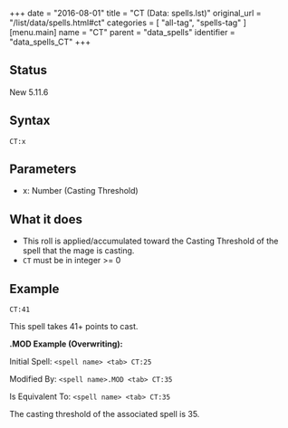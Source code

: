 +++
date = "2016-08-01"
title = "CT (Data: spells.lst)"
original_url = "/list/data/spells.html#ct"
categories = [ "all-tag", "spells-tag" ]
[menu.main]
    name = "CT"
    parent = "data_spells"
    identifier = "data_spells_CT"
+++

## Status

New 5.11.6

## Syntax

`CT:x`

## Parameters

-   x: Number (Casting Threshold)



What it does
------------

-   This roll is applied/accumulated toward the Casting Threshold of the
    spell that the mage is casting.
-   `CT` must be in integer &gt;= 0

Example
-------

`CT:41`

This spell takes 41+ points to cast.

**.MOD Example (Overwriting):**

Initial Spell: `<spell name> <tab> CT:25`

Modified By: `<spell name>.MOD <tab> CT:35`

Is Equivalent To: `<spell name> <tab> CT:35`

The casting threshold of the associated spell is 35.

